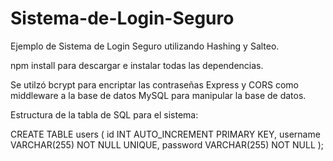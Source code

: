 # Sistema-de-Login-Seguro
Ejemplo de Sistema de Login Seguro utilizando Hashing y Salteo.

npm install para descargar e instalar todas las dependencias.

Se utilzó bcrypt para encriptar las contraseñas
Express y CORS como middleware a la base de datos
MySQL para manipular la base de datos.

Estructura de la tabla de SQL para el sistema:


CREATE TABLE users (
    id INT AUTO_INCREMENT PRIMARY KEY,
    username VARCHAR(255) NOT NULL UNIQUE,
    password VARCHAR(255) NOT NULL
);

